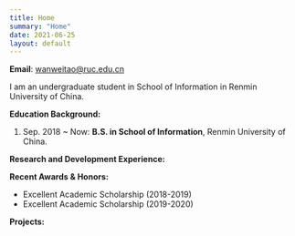 ```yaml
---
title: Home
summary: "Home"
date: 2021-06-25
layout: default
---
```


**Email**: wanweitao@ruc.edu.cn

I am an undergraduate student in School of Information in Renmin University of China.

**Education Background:**

1. Sep. 2018 ~ Now: **B.S. in School of Information**, Renmin University of China.

**Research and Development Experience:**

**Recent Awards & Honors:**

+ Excellent Academic Scholarship (2018-2019)
+ Excellent Academic Scholarship (2019-2020)

**Projects:**﻿

